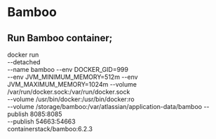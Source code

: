 # Bamboo


## Run Bamboo container;
docker run \
  --detached \
  --name bamboo
  --env DOCKER_GID=999 \
  --env JVM_MINIMUM_MEMORY=512m
  --env JVM_MAXIMUM_MEMORY=1024m
  --volume /var/run/docker.sock:/var/run/docker.sock \
  --volume /usr/bin/docker:/usr/bin/docker:ro \
  --volume /storage/bamboo:/var/atlassian/application-data/bamboo
  --publish 8085:8085 \
  --publish 54663:54663 \
  containerstack/bamboo:6.2.3
